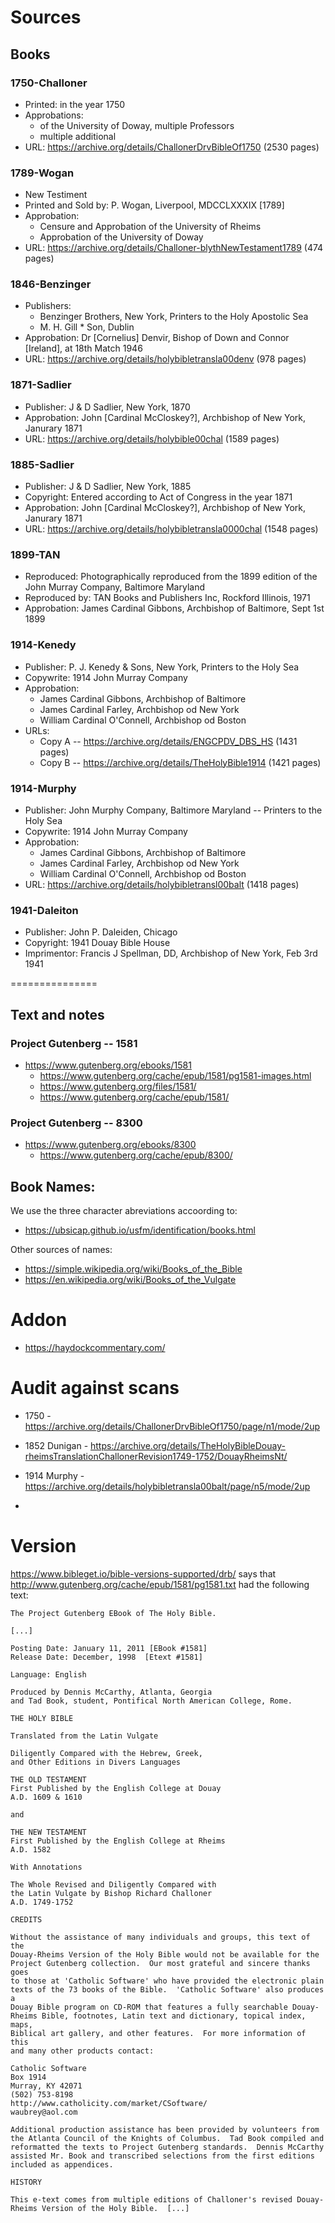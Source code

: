 

# Sources

## Books


### 1750-Challoner
* Printed: in the year 1750
* Approbations:
  * of the University of Doway, multiple Professors
  * multiple additional
* URL:  https://archive.org/details/ChallonerDrvBibleOf1750 (2530 pages)


### 1789-Wogan
* New Testiment
* Printed and Sold by: P. Wogan, Liverpool, MDCCLXXXIX [1789]
* Approbation:
  * Censure and Approbation of the University of Rheims
  * Approbation of the University of Doway
* URL: https://archive.org/details/Challoner-blythNewTestament1789 (474 pages)


### 1846-Benzinger
* Publishers: 
  * Benzinger Brothers, New York, Printers to the Holy Apostolic Sea
  * M. H. Gill * Son, Dublin
* Approbation: Dr [Cornelius] Denvir, Bishop of Down and Connor [Ireland], at 18th Match 1946
* URL: https://archive.org/details/holybibletransla00denv (978 pages)


### 1871-Sadlier
* Publisher: J & D Sadlier, New York, 1870
* Approbation: John [Cardinal McCloskey?], Archbishop of New York, Janurary 1871
* URL: https://archive.org/details/holybible00chal (1589 pages)


### 1885-Sadlier
* Publisher: J & D Sadlier, New York, 1885
* Copyright: Entered according to Act of Congress in the year 1871
* Approbation: John [Cardinal McCloskey?], Archbishop of New York, Janurary 1871
* URL: https://archive.org/details/holybibletransla0000chal (1548 pages)


### 1899-TAN
* Reproduced: Photographically reproduced from the 1899 edition of the John Murray Company, Baltimore Maryland
* Reproduced by: TAN Books and Publishers Inc, Rockford Illinois, 1971
* Approbation: James Cardinal Gibbons, Archbishop of Baltimore, Sept 1st 1899


### 1914-Kenedy
* Publisher: P. J. Kenedy & Sons, New York, Printers to the Holy Sea
* Copywrite: 1914 John Murray Company
* Approbation:
  * James Cardinal Gibbons, Archbishop of Baltimore
  * James Cardinal Farley, Archbishop od New York
  * William Cardinal O'Connell, Archbishop od Boston
* URLs: 
  * Copy A -- https://archive.org/details/ENGCPDV_DBS_HS (1431 pages)
  * Copy B -- https://archive.org/details/TheHolyBible1914 (1421 pages)


### 1914-Murphy
* Publisher: John Murphy Company, Baltimore Maryland -- Printers to the Holy Sea
* Copywrite: 1914 John Murray Company
* Approbation:
  * James Cardinal Gibbons, Archbishop of Baltimore
  * James Cardinal Farley, Archbishop od New York
  * William Cardinal O'Connell, Archbishop od Boston
* URL: https://archive.org/details/holybibletransl00balt (1418 pages)


### 1941-Daleiton
* Publisher: John P. Daleiden, Chicago
* Copyright: 1941 Douay Bible House
* Imprimentor: Francis J Spellman, DD, Archbishop of New York, Feb 3rd 1941







===============


## Text and notes

### Project Gutenberg -- 1581

* https://www.gutenberg.org/ebooks/1581
  * https://www.gutenberg.org/cache/epub/1581/pg1581-images.html
  * https://www.gutenberg.org/files/1581/
  * https://www.gutenberg.org/cache/epub/1581/

### Project Gutenberg -- 8300

* https://www.gutenberg.org/ebooks/8300
  * https://www.gutenberg.org/cache/epub/8300/

## Book Names:

We use the three character abreviations accoording to:

* https://ubsicap.github.io/usfm/identification/books.html

Other sources of names:

* https://simple.wikipedia.org/wiki/Books_of_the_Bible
* https://en.wikipedia.org/wiki/Books_of_the_Vulgate

# Addon

* https://haydockcommentary.com/

# Audit against scans

* 1750 - https://archive.org/details/ChallonerDrvBibleOf1750/page/n1/mode/2up
* 1852 Dunigan - https://archive.org/details/TheHolyBibleDouay-rheimsTranslationChallonerRevision1749-1752/DouayRheimsNt/
* 1914 Murphy - https://archive.org/details/holybibletransla00balt/page/n5/mode/2up

* 


# Version

https://www.bibleget.io/bible-versions-supported/drb/ says that http://www.gutenberg.org/cache/epub/1581/pg1581.txt had the following text:
```
The Project Gutenberg EBook of The Holy Bible.

[...]

Posting Date: January 11, 2011 [EBook #1581]
Release Date: December, 1998  [Etext #1581]

Language: English

Produced by Dennis McCarthy, Atlanta, Georgia
and Tad Book, student, Pontifical North American College, Rome.

THE HOLY BIBLE

Translated from the Latin Vulgate

Diligently Compared with the Hebrew, Greek,
and Other Editions in Divers Languages

THE OLD TESTAMENT
First Published by the English College at Douay
A.D. 1609 & 1610

and

THE NEW TESTAMENT
First Published by the English College at Rheims
A.D. 1582

With Annotations

The Whole Revised and Diligently Compared with
the Latin Vulgate by Bishop Richard Challoner
A.D. 1749-1752

CREDITS

Without the assistance of many individuals and groups, this text of the
Douay-Rheims Version of the Holy Bible would not be available for the
Project Gutenberg collection.  Our most grateful and sincere thanks goes
to those at 'Catholic Software' who have provided the electronic plain
texts of the 73 books of the Bible.  'Catholic Software' also produces a
Douay Bible program on CD-ROM that features a fully searchable Douay-
Rheims Bible, footnotes, Latin text and dictionary, topical index, maps,
Biblical art gallery, and other features.  For more information of this
and many other products contact:

Catholic Software
Box 1914
Murray, KY 42071
(502) 753-8198
http://www.catholicity.com/market/CSoftware/
waubrey@aol.com

Additional production assistance has been provided by volunteers from
the Atlanta Council of the Knights of Columbus.  Tad Book compiled and
reformatted the texts to Project Gutenberg standards.  Dennis McCarthy
assisted Mr. Book and transcribed selections from the first editions
included as appendices.

HISTORY

This e-text comes from multiple editions of Challoner's revised Douay-
Rheims Version of the Holy Bible.  [...]

```
